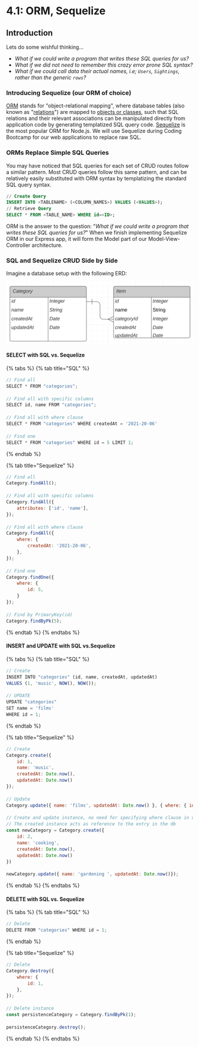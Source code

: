 # 4.1: ORM, Sequelize

## Introduction

Lets do some wishful thinking...

* _What if we could write a program that writes these SQL queries for us?_
* _What if we did not need to remember this crazy error prone SQL syntax?_
* _What if we could call data their actual names, i.e; `Users`, `Sightings`, rather than the generic `rows`?_

### Introducing Sequelize (our ORM of choice)

[ORM](https://en.wikipedia.org/wiki/Object%E2%80%93relational\_mapping) stands for "object-relational mapping", where database tables (also known as "[relations](https://en.wikipedia.org/wiki/Relation\_\(database\))") are mapped to [objects or classes](https://en.wikipedia.org/wiki/Object\_\(computer\_science\)#:\~:text=An%20object%20is%20an%20abstract,found%20in%20the%20real%20world.), such that SQL relations and their relevant associations can be manipulated directly from application code by generating templatized SQL query code. [Sequelize](https://sequelize.org) is the most popular ORM for Node.js. We will use Sequelize during Coding Bootcamp for our web applications to replace raw SQL.

### ORMs Replace Simple SQL Queries

You may have noticed that SQL queries for each set of CRUD routes follow a similar pattern. Most CRUD queries follow this same pattern, and can be relatively easily substituted with ORM syntax by templatizing the standard SQL query syntax.

```sql
// Create Query
INSERT INTO <TABLENAME> (<COLUMN_NAMES>) VALUES (<VALUES>);
// Retrieve Query
SELECT * FROM <TABLE_NAME> WHERE id=<ID>;
```

ORM is the answer to the question: "_What if we could write a program that writes these SQL queries for us?_" When we finish implementing Sequelize ORM in our Express app, it will form the Model part of our Model-View-Controller architecture.

### SQL and Sequelize CRUD Side by Side

Imagine a database setup with the following ERD:

![](../../.gitbook/assets/category-item-erd-wide2.png)

#### SELECT with SQL vs. Sequelize

{% tabs %}
{% tab title="SQL" %}
```javascript
// Find all
SELECT * FROM "categories";

// Find all with specific columns
SELECT id, name FROM "categories";

// Find all with where clause
SELECT * FROM "categories" WHERE createdAt = '2021-20-06'

// Find one
SELECT * FROM "categories" WHERE id = 5 LIMIT 1;
```
{% endtab %}

{% tab title="Sequelize" %}
```javascript
// Find all
Category.findAll();

// Find all with specific columns
Category.findAll({
    attributes: ['id', 'name'],
});

// Find all with where clause
Category.findAll({
    where: {
        createdAt: '2021-20-06',
    },
});

// Find one
Category.findOne({
    where: {
        id: 5,
    }
});

// Find by PrimaryKey(id)
Category.findByPk(5);
```
{% endtab %}
{% endtabs %}

#### INSERT and UPDATE with SQL vs.Sequelize

{% tabs %}
{% tab title="SQL" %}
```javascript
// Create
INSERT INTO "categories" (id, name, createdAt, updatedAt)
VALUES (1, 'music', NOW(), NOW());

// UPDATE
UPDATE "categories"
SET name = 'films'
WHERE id = 1;
```
{% endtab %}

{% tab title="Sequelize" %}
```javascript
// Create
Category.create({
    id: 1,
    name: 'music',
    createdAt: Date.now(),
    updatedAt: Date.now()
});

// Update
Category.update({ name: 'films', updatedAt: Date.now() }, { where: { id: 1 }});

// Create and update instance, no need for specifying where clause in update
// The created instance acts as reference to the entry in the db
const newCategory = Category.create({
    id: 2,
    name: 'cooking',
    createdAt: Date.now(),
    updatedAt: Date.now()
})

newCategory.update({ name: 'gardening ', updatedAt: Date.now()});
```
{% endtab %}
{% endtabs %}

#### DELETE with SQL vs. Sequelize

{% tabs %}
{% tab title="SQL" %}
```javascript
// Delete
DELETE FROM "categories" WHERE id = 1;
```
{% endtab %}

{% tab title="Sequelize" %}
```javascript
// Delete
Category.destroy({
    where: {
        id: 1,
    },
});

// Delete instance
const persistenceCategory = Category.findByPk(1);

persistenceCategory.destroy();
```
{% endtab %}
{% endtabs %}

####
